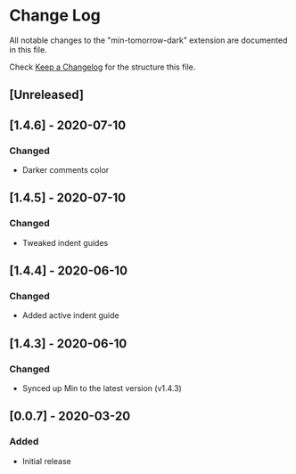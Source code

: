 # Change Log

All notable changes to the "min-tomorrow-dark" extension are documented in this file.

Check [Keep a Changelog](http://keepachangelog.com/) for the structure this file.

## [Unreleased]

## [1.4.6] - 2020-07-10
### Changed
- Darker comments color

## [1.4.5] - 2020-07-10
### Changed
- Tweaked indent guides

## [1.4.4] - 2020-06-10
### Changed
- Added active indent guide

## [1.4.3] - 2020-06-10
### Changed
- Synced up Min to the latest version (v1.4.3)

## [0.0.7] - 2020-03-20
### Added
- Initial release
